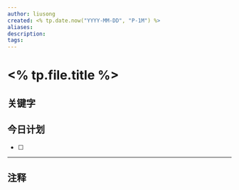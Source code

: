 ```yaml
---
author: liusong
created: <% tp.date.now("YYYY-MM-DD", "P-1M") %>
aliases: 
description:
tags:
---
```


# <% tp.file.title %>



## 关键字



## 今日计划
- [ ] 



---
## 注释